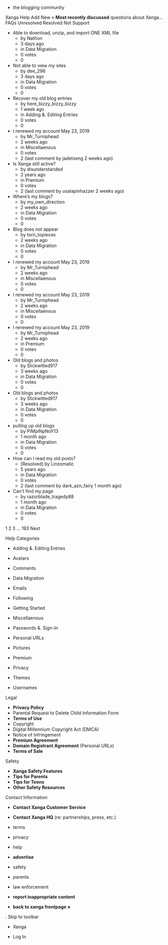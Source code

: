 *   the blogging community

Xanga Help Add New » **Most recently discussed** questions about Xanga… FAQs Unresolved Resolved Not Support

*   Able to download, unzip, and import ONE XML file
    *   by Nathon
    *   3 days ago
    *   in Data Migration
    *   0 votes
    *   0
*   Not able to view my sites
    *   by dee\_296
    *   3 days ago
    *   in Data Migration
    *   0 votes
    *   0
*   Recover my old blog entries
    *   by here\_bizzy\_bizzy\_bizzy
    *   1 week ago
    *   in Adding &. Editing Entries
    *   0 votes
    *   0
*   I renewed my account May 23, 2019
    *   by Mr\_Turniphead
    *   2 weeks ago
    *   in Miscellaenous
    *   0 votes
    *   2 (last comment by jadetseng 2 weeks ago)
*   Is Xanga still active?
    *   by disunderstanded
    *   2 years ago
    *   in Premium
    *   0 votes
    *   2 (last comment by usalapinhazzer 2 weeks ago)
*   Where’s my blogs?
    *   by my\_own\_direction
    *   2 weeks ago
    *   in Data Migration
    *   0 votes
    *   0
*   Blog does not appear
    *   by torn\_topieces
    *   2 weeks ago
    *   in Data Migration
    *   0 votes
    *   0
*   I renewed my account May 23, 2019
    *   by Mr\_Turniphead
    *   2 weeks ago
    *   in Miscellaenous
    *   0 votes
    *   0
*   I renewed my account May 23, 2019
    *   by Mr\_Turniphead
    *   2 weeks ago
    *   in Miscellaenous
    *   0 votes
    *   0
*   I renewed my account May 23, 2019
    *   by Mr\_Turniphead
    *   2 weeks ago
    *   in Premium
    *   0 votes
    *   0
*   Old blogs and photos
    *   by Slickwitted917
    *   3 weeks ago
    *   in Data Migration
    *   0 votes
    *   0
*   Old blogs and photos
    *   by Slickwitted917
    *   3 weeks ago
    *   in Data Migration
    *   0 votes
    *   0
*   pulling up old blogs
    *   by PiMpiNpNoY13
    *   1 month ago
    *   in Data Migration
    *   0 votes
    *   0
*   How can I read my old posts?
    *   \[Resolved\] by Linzomatic
    *   5 years ago
    *   in Data Migration
    *   0 votes
    *   2 (last comment by dark\_azn\_fairy 1 month ago)
*   Can't find my page
    *   by razorblade\_tragedy88
    *   1 month ago
    *   in Data Migration
    *   0 votes
    *   0

1 2 3 ... 193 Next

Help Categories

*   Adding &. Editing Entries
*   Avatars
*   Comments
*   Data Migration
*   Emails
*   Following
*   Getting Started
*   Miscellaenous

*   Passwords &. Sign-In
*   Personal URLs
*   Pictures
*   Premium
*   Privacy
*   Themes
*   Usernames

Legal

*   **Privacy Policy**
*   Parental Request to Delete Child Information Form
*   **Terms of Use**
*   Copyright
*   Digital Millennium Copyright Act (DMCA)
*   Notice of Infringement
*   **Premium Agreement**
*   **Domain Registrant Agreement** (Personal URLs)
*   **Terms of Sale**

Safety

*   **Xanga Safety Features**
*   **Tips for Parents**
*   **Tips for Teens**
*   **Other Safety Resources**

Contact Information

*   **Contact Xanga Customer Service**
*   **Contact Xanga HQ** (re: partnerships, press, etc.)

*   terms
*   privacy
*   help
*   **advertise**

*   safety
*   parents
*   law enforcement
*   **report inappropriate content**

*   **back to xanga frontpage »**

<img src="http://pixel.quantserve.com/pixel/p-87h-iNOVooym2.gif" style="display: none" height="1" width="1" alt="Quantcast"/>. Skip to toolbar

*   Xanga

*   Log In